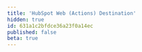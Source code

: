 ```yaml
---
title: 'HubSpot Web (Actions) Destination'
hidden: true
id: 631a1c2bfdce36a23f0a14ec
published: false
beta: true
---
```

